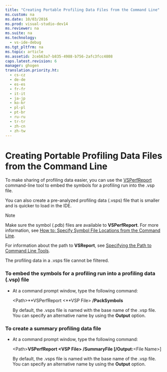 ```yaml
---
title: "Creating Portable Profiling Data Files from the Command Line"
ms.custom: na
ms.date: 10/03/2016
ms.prod: visual-studio-dev14
ms.reviewer: na
ms.suite: na
ms.technology: 
  - vs-ide-debug
ms.tgt_pltfrm: na
ms.topic: article
ms.assetid: 2ceb63a7-b835-4988-b756-2afc3fcc4808
caps.latest.revision: 6
manager: ghogen
translation.priority.ht: 
  - cs-cz
  - de-de
  - es-es
  - fr-fr
  - it-it
  - ja-jp
  - ko-kr
  - pl-pl
  - pt-br
  - ru-ru
  - tr-tr
  - zh-cn
  - zh-tw
---
```

# Creating Portable Profiling Data Files from the Command Line
To make sharing of profiling data easier, you can use the [VSPerfReport](../VS_IDE/VSPerfReport.md) command-line tool to embed the symbols for a profiling run into the .vsp file.  
  
 You can also create a pre-analyzed profiling data (.vsps) file that is smaller and is quicker to load in the IDE.  
  
> [!NOTE]
>  Make sure the symbol (.pdb) files are available to **VSPerfReport**. For more information, see [How to: Specify Symbol File Locations from the Command Line](../VS_IDE/How-to--Specify-Symbol-File-Locations-from-the-Command-Line.md).  
>   
>  For information about the path to **VSReport**, see [Specifying the Path to Command Line Tools](../VS_IDE/Specifying-the-Path-to-Profiling-Tools-Command-Line-Tools.md).  
>   
>  The profiling data in a .vsps file cannot be filtered.  
  
### To embed the symbols for a profiling run into a profiling data (.vsp) file  
  
-   At a command prompt window, type the following command:  
  
     <Path\>**VSPerfReport <**VSP File> **/PackSymbols**  
  
     By default, the .vsps file is named with the base name of the .vsp file. You can specify an alternative name by using the **Output** option.  
  
### To create a summary profiling data file  
  
-   At a command prompt window, type the following command:  
  
     <Path\>**VSPerfReport <**VSP File> **/SummaryFile** [**/Output:**<File Name\>]  
  
     By default, the .vsps file is named with the base name of the .vsp file. You can specify an alternative name by using the **Output** option.